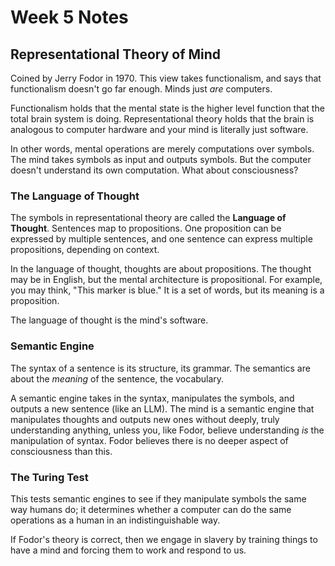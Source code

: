 # Week 5 Notes
## Representational Theory of Mind
Coined by Jerry Fodor in 1970.
This view takes functionalism, and says that functionalism doesn't go far enough. Minds just *are* computers.

Functionalism holds that the mental state is the higher level function that the total brain system is doing. Representational theory holds that the brain is analogous to computer hardware and your mind is literally just software.

In other words, mental operations are merely computations over symbols. The mind takes symbols as input and outputs symbols. But the computer doesn't understand its own computation. What about consciousness?

### The Language of Thought

The symbols in representational theory are called the **Language of Thought**. Sentences map to propositions. One proposition can be expressed by multiple sentences, and one sentence can express multiple propositions, depending on context.

In the language of thought, thoughts are about propositions. The thought may be in English, but the mental architecture is propositional. For example, you may think, "This marker is blue." It is a set of words, but its meaning is a proposition.

The language of thought is the mind's software.

### Semantic Engine
The syntax of a sentence is its structure, its grammar.
The semantics are about the *meaning* of the sentence, the vocabulary.

A semantic engine takes in the syntax, manipulates the symbols, and outputs a new sentence (like an LLM). The mind is a semantic engine that manipulates thoughts and outputs new ones without deeply, truly understanding anything, unless you, like Fodor, believe understanding *is* the manipulation of syntax. Fodor believes there is no deeper aspect of consciousness than this.

### The Turing Test
This tests semantic engines to see if they manipulate symbols the same way humans do; it determines whether a computer can do the same operations as a human in an indistinguishable way.

If Fodor's theory is correct, then we engage in slavery by training things to have a mind and forcing them to work and respond to us.
